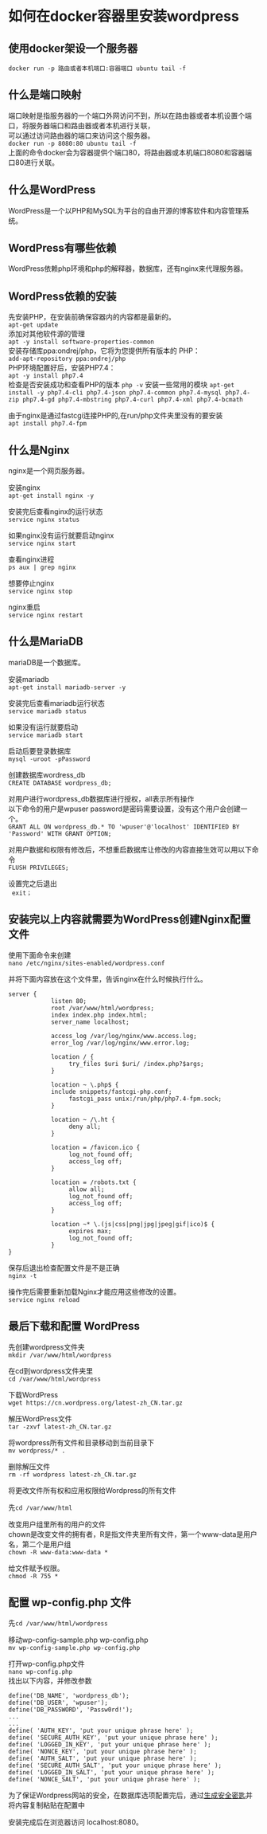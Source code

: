 # 如何在docker容器里安装wordpress

使用docker架设一个服务器
--------------------------
`docker run -p 路由或者本机端口:容器端口 ubuntu tail -f`

什么是端口映射
-----------------
端口映射是指服务器的一个端口外网访问不到，所以在路由器或者本机设置个端口，将服务器端口和路由器或者本机进行关联，    
可以通过访问路由器的端口来访问这个服务器。    
`docker run -p 8080:80 ubuntu tail -f`    
上面的命令docker会为容器提供个端口80，将路由器或本机端口8080和容器端口80进行关联。     

什么是WordPress
------------------------
WordPress是一个以PHP和MySQL为平台的自由开源的博客软件和内容管理系统。    

WordPress有哪些依赖
-------------------------
WordPress依赖php环境和php的解释器，数据库，还有nginx来代理服务器。

WordPress依赖的安装
------------------------
先安装PHP，在安装前确保容器内的内容都是最新的。    
`apt-get update`      
添加对其他软件源的管理    
`apt -y install software-properties-common`    
安装存储库ppa:ondrej/php，它将为您提供所有版本的 PHP：     
`add-apt-repository ppa:ondrej/php`    
PHP环境配置好后，安装PHP7.4：    
`apt -y install php7.4`    
检查是否安装成功和查看PHP的版本
`php -v`
安装一些常用的模块
`apt-get install -y php7.4-cli php7.4-json php7.4-common php7.4-mysql php7.4-zip php7.4-gd php7.4-mbstring php7.4-curl php7.4-xml php7.4-bcmath`    

由于nginx是通过fastcgi连接PHP的,在run/php文件夹里没有的要安装    
`apt install php7.4-fpm`     

什么是Nginx
--------------------------
nginx是一个网页服务器。     

安装nginx    
`apt-get install nginx -y`    

安装完后查看nginx的运行状态    
`service nginx status`      

如果nginx没有运行就要启动nginx     
`service nginx start`     

查看nginx进程    
`ps aux | grep nginx`    

想要停止nginx    
`service nginx stop`    

nginx重启    
`service nginx restart`    

什么是MariaDB    
------------------------------
mariaDB是一个数据库。    

安装mariadb     
`apt-get install mariadb-server -y`    

安装完后查看mariadb运行状态    
`service mariadb status`    

如果没有运行就要启动        
`service mariadb start`    

启动后要登录数据库    
`mysql -uroot -pPassword`    

创建数据库wordress_db     
`CREATE DATABASE wordpress_db;`    

对用户进行wordpress_db数据库进行授权，all表示所有操作      
以下命令的用户是wpuser password是密码需要设置，没有这个用户会创建一个。      
`GRANT ALL ON wordpress_db.* TO 'wpuser'@'localhost' IDENTIFIED BY 'Password' WITH GRANT OPTION; `     

对用户数据和权限有修改后，不想重启数据库让修改的内容直接生效可以用以下命令        
`FLUSH PRIVILEGES;`    

设置完之后退出    
` exit；`    

安装完以上内容就需要为WordPress创建Nginx配置文件    
--------------------------------------------
使用下面命令来创建    
`nano /etc/nginx/sites-enabled/wordpress.conf`    

并将下面内容放在这个文件里，告诉nginx在什么时候执行什么。    
```
server {             
            listen 80;             
            root /var/www/html/wordpress;             
            index index.php index.html;             
            server_name localhost;             
           
            access_log /var/log/nginx/www.access.log;             
            error_log /var/log/nginx/www.error.log;              

            location / {                            
                 try_files $uri $uri/ /index.php?$args;
            }
         
            location ~ \.php$ {
            include snippets/fastcgi-php.conf;                            
                 fastcgi_pass unix:/run/php/php7.4-fpm.sock;             
            }              

            location ~ /\.ht {                            
                 deny all;             
            }             

            location = /favicon.ico {                            
                 log_not_found off;                            
                 access_log off;             
            }             

            location = /robots.txt {                            
                 allow all;                            
                 log_not_found off;                            
                 access_log off;             
            }             

            location ~* \.(js|css|png|jpg|jpeg|gif|ico)$ {                            
                 expires max;                            
                 log_not_found off;             
            }  
}
```

保存后退出检查配置文件是不是正确    
`nginx -t`    

操作完后需要重新加载Nginx才能应用这些修改的设置。    
`service nginx reload`    

最后下载和配置 WordPress    
------------------------------
先创建wordpress文件夹        
`mkdir /var/www/html/wordpress`    

在cd到wordpress文件夹里       
`cd /var/www/html/wordpress `    

下载WordPress        
`wget https://cn.wordpress.org/latest-zh_CN.tar.gz`    

解压WordPress文件       
`tar -zxvf latest-zh_CN.tar.gz`    

将wordpress所有文件和目录移动到当前目录下    
`mv wordpress/* . `    

删除解压文件    
`rm -rf wordpress latest-zh_CN.tar.gz`    

将更改文件所有权和应用权限给Wordpress的所有文件    

先`cd /var/www/html`    

改变用户组里所有的用户的文件    
chown是改变文件的拥有者，R是指文件夹里所有文件，第一个www-data是用户名，第二个是用户组      
`chown -R www-data:www-data *`    

给文件赋予权限。         
`chmod -R 755 *`    

配置 wp-config.php 文件    
---------------------------------     
先`cd /var/www/html/wordpress`     

移动wp-config-sample.php wp-config.php        
`mv wp-config-sample.php wp-config.php`    

打开wp-config.php文件        
`nano wp-config.php`    
找出以下内容，并修改参数     
```
define('DB_NAME', 'wordpress_db');  
define('DB_USER', 'wpuser');  
define('DB_PASSWORD', 'Passw0rd!');  
...  
... 
define( 'AUTH_KEY', 'put your unique phrase here' ); 
define( 'SECURE_AUTH_KEY', 'put your unique phrase here' ); 
define( 'LOGGED_IN_KEY', 'put your unique phrase here' ); 
define( 'NONCE_KEY', 'put your unique phrase here' ); 
define( 'AUTH_SALT', 'put your unique phrase here' ); 
define( 'SECURE_AUTH_SALT', 'put your unique phrase here' ); 
define( 'LOGGED_IN_SALT', 'put your unique phrase here' ); 
define( 'NONCE_SALT', 'put your unique phrase here' ); 
```
为了保证Wordpress网站的安全，在数据库选项配置完后，通过[生成安全密匙](https://api.wordpress.org/secret-key/1.1/salt/)并将内容复制粘贴在配置中    

安装完成后在浏览器访问 localhost:8080。    
